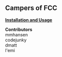 ## Campers of FCC  

**[Installation and Usage](https://github.com/mmhansen/campers-of-fcc/wiki)**  

**Contributors**  
mmhansen  
codejunky  
dmatt  
l'emi  

